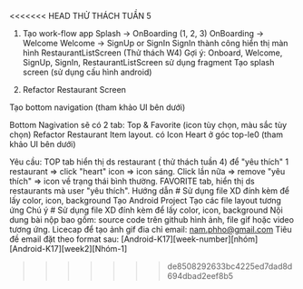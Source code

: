 <<<<<<< HEAD
THỬ THÁCH TUẦN 5

1. Tạo work-flow app
Splash -> OnBoarding (1, 2, 3)
OnBoarding -> Welcome
Welcome -> SignUp or SignIn
SignIn thành công hiển thị màn hình RestaurantListScreen (Thử thách W4)
Gợi ý:
Onboard, Welcome, SignUp, SignIn, RestaurantListScreen sử dụng fragment
Tạo splash screen (sử dụng cấu hình android)

2. Refactor Restaurant Screen

Tạo bottom navigation (tham khảo UI bên dưới)

Bottom Nagivation sẽ có 2 tab: Top & Favorite (icon tùy chọn, màu sắc tùy chọn)
Refactor Restaurant Item layout. có Icon Heart ở góc top-le0 (tham khảo UI bên dưới)

Yêu cầu:
TOP tab hiển thị ds restaurant ( thử thách tuần 4)
để "yêu thích" 1 restaurant => click "heart" icon => icon sáng. Click lần nữa => remove "yêu
thích" => icon về trạng thái bình thường.
FAVORITE tab, hiển thị ds restaurants mà user "yêu thích".
Hướng dẫn #
Sử dụng file XD đính kèm để lấy color, icon, background
Tạo Android Project
Tạo các file layout tương ứng
Chú ý #
Sử dụng file XD đính kèm để lấy color, icon, background
Nội dung bài nộp bao gồm:
source code trên github
hình ảnh, file gif hoặc video tương ứng. Licecap để tạo ảnh gif
đia chỉ email: nam.phho@gmail.com
Tiêu đề email đặt theo format sau: [Android-K17][week-number][nhóm]
[Android-K17][week2][Nhóm-1]
>>>>>>> de8508292633bc4225ed7dad8d694dbad2eef8b5
